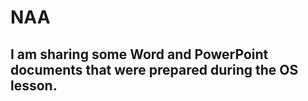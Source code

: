 # NAA

## I am sharing some Word and PowerPoint documents that were prepared during the OS lesson.

